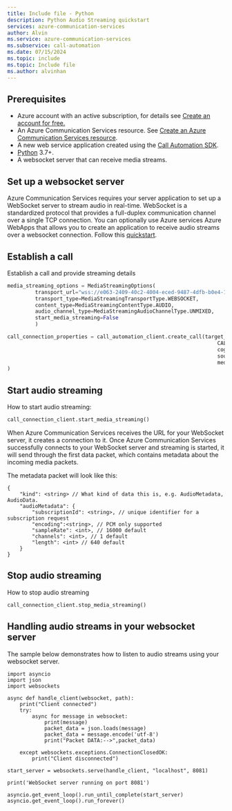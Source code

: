```yaml
---
title: Include file - Python
description: Python Audio Streaming quickstart
services: azure-communication-services
author: Alvin
ms.service: azure-communication-services
ms.subservice: call-automation
ms.date: 07/15/2024
ms.topic: include
ms.topic: Include file
ms.author: alvinhan
---
```


## Prerequisites 
- Azure account with an active subscription, for details see [Create an account for free.](https://azure.microsoft.com/free/)
- An Azure Communication Services resource. See [Create an Azure Communication Services resource](../../../quickstarts/create-communication-resource.md?tabs=windows&pivots=platform-azp).
- A new web service application created using the [Call Automation SDK](../../../quickstarts/call-automation/callflows-for-customer-interactions.md).
- [Python](https://www.python.org/downloads/) 3.7+.
- A websocket server that can receive media streams.

## Set up a websocket server
Azure Communication Services requires your server application to set up a WebSocket server to stream audio in real-time. WebSocket is a standardized protocol that provides a full-duplex communication channel over a single TCP connection. 
You can optionally use Azure services Azure WebApps that allows you to create an application to receive audio streams over a websocket connection. Follow this [quickstart](https://azure.microsoft.com/blog/introduction-to-websockets-on-windows-azure-web-sites/).

## Establish a call
Establish a call and provide streaming details

``` Python
media_streaming_options = MediaStreamingOptions( 
         transport_url="wss://e063-2409-40c2-4004-eced-9487-4dfb-b0e4-10fb.ngrok-free.app", 
         transport_type=MediaStreamingTransportType.WEBSOCKET, 
         content_type=MediaStreamingContentType.AUDIO, 
         audio_channel_type=MediaStreamingAudioChannelType.UNMIXED, 
         start_media_streaming=False 
         ) 

call_connection_properties = call_automation_client.create_call(target_participant,  
                                                                    CALLBACK_EVENTS_URI, 
                                                                    cognitive_services_endpoint=COGNITIVE_SERVICES_ENDPOINT, 
                                                                    source_caller_id_number=source_caller, 
                                                                    media_streaming=media_streaming_options
) 
```

## Start audio streaming
How to start audio streaming:
``` Python
call_connection_client.start_media_streaming() 
```

When Azure Communication Services receives the URL for your WebSocket server, it creates a connection to it. Once Azure Communication Services successfully connects to your WebSocket server and streaming is started, it will send through the first data packet, which contains metadata about the incoming media packets. 

The metadata packet will look like this:
``` 
{ 
    "kind": <string> // What kind of data this is, e.g. AudioMetadata, AudioData. 
    "audioMetadata": { 
        "subscriptionId": <string>, // unique identifier for a subscription request 
        "encoding":<string>, // PCM only supported 
        "sampleRate": <int>, // 16000 default 
        "channels": <int>, // 1 default 
        "length": <int> // 640 default 
    } 
} 
```


## Stop audio streaming
How to stop audio streaming
``` Python
call_connection_client.stop_media_streaming() 
```

## Handling audio streams in your websocket server
The sample below demonstrates how to listen to audio streams using your websocket server.

``` JS
import asyncio 
import json 
import websockets 

async def handle_client(websocket, path): 
    print("Client connected") 
    try: 
        async for message in websocket: 
            print(message) 
            packet_data = json.loads(message) 
            packet_data = message.encode('utf-8') 
            print("Packet DATA:-->",packet_data) 

    except websockets.exceptions.ConnectionClosedOK: 
        print("Client disconnected") 

start_server = websockets.serve(handle_client, "localhost", 8081) 

print('WebSocket server running on port 8081') 

asyncio.get_event_loop().run_until_complete(start_server) 
asyncio.get_event_loop().run_forever() 
```
